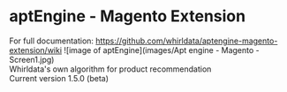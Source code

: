 # aptEngine - Magento Extension<br>
For full documentation: https://github.com/whirldata/aptengine-magento-extension/wiki
![image of aptEngine](images/Apt engine - Magento - Screen1.jpg)<br>
Whirldata's own algorithm for product recommendation<br>
Current version 1.5.0 (beta)<br>

